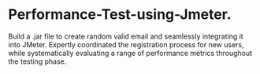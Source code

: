 # Performance-Test-using-Jmeter.
Build a .jar file to create random valid email and seamlessly integrating it into JMeter. Expertly coordinated the registration process for new users, while systematically evaluating a range of performance metrics throughout the testing phase.
